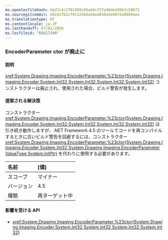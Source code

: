 ```yaml
---
ms.openlocfilehash: 4ad7c4c2781480c08ad4cf27e40de445b1c50671
ms.sourcegitcommit: e02d17b2cf9c1258dadda4810a5e6072a0089aee
ms.translationtype: HT
ms.contentlocale: ja-JP
ms.lasthandoff: 07/01/2020
ms.locfileid: "85617244"
---
```

### <a name="encoderparameter-ctor-is-obsolete"></a>EncoderParameter ctor が廃止に

#### <a name="details"></a>説明

<xref:System.Drawing.Imaging.EncoderParameter.%23ctor(System.Drawing.Imaging.Encoder,System.Int32,System.Int32,System.Int32,System.Int32)> コンストラクターは廃止され、使用された場合、ビルド警告が発生します。

#### <a name="suggestion"></a>提案される解決策

コンストラクター <xref:System.Drawing.Imaging.EncoderParameter.%23ctor(System.Drawing.Imaging.Encoder,System.Int32,System.Int32,System.Int32,System.Int32)> は引き続き動作しますが、.NET Framework 4.5 のツールでコードを再コンパイルするときに古いビルド警告を回避するには、コンストラクター <xref:System.Drawing.Imaging.EncoderParameter.%23ctor(System.Drawing.Imaging.Encoder,System.Int32,System.Drawing.Imaging.EncoderParameterValueType,System.IntPtr)> を代わりに使用する必要があります。

| 名前    | [値]       |
|:--------|:------------|
| スコープ   | マイナー       |
| バージョン | 4.5         |
| 種類    | 再ターゲット中 |

#### <a name="affected-apis"></a>影響を受ける API

- <xref:System.Drawing.Imaging.EncoderParameter.%23ctor(System.Drawing.Imaging.Encoder,System.Int32,System.Int32,System.Int32,System.Int32)>
